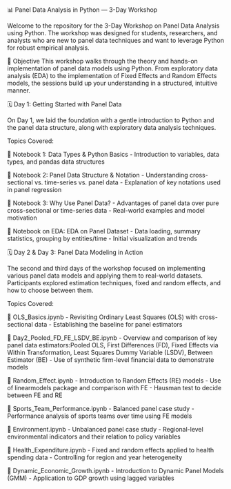 📊 Panel Data Analysis in Python — 3-Day Workshop

Welcome to the repository for the 3-Day Workshop on Panel Data Analysis using Python. The workshop was designed for students, researchers, and analysts who are new to panel data techniques and want to leverage Python for robust empirical analysis.

🎯 Objective
This workshop walks through the theory and hands-on implementation of panel data models using Python. From exploratory data analysis (EDA) to the implementation of Fixed Effects and Random Effects models, the sessions build up your understanding in a structured, intuitive manner.

🗓️ Day 1: Getting Started with Panel Data

On Day 1, we laid the foundation with a gentle introduction to Python and the panel data structure, along with exploratory data analysis techniques.

Topics Covered:

📘 Notebook 1: Data Types & Python Basics - Introduction to variables, data types, and pandas data structures
  
📘 Notebook 2: Panel Data Structure & Notation - Understanding cross-sectional vs. time-series vs. panel data - Explanation of key notations used in panel regression
  
📘 Notebook 3: Why Use Panel Data? - Advantages of panel data over pure cross-sectional or time-series data - Real-world examples and model motivation
  
📘 Notebook on EDA: EDA on Panel Dataset - Data loading, summary statistics, grouping by entities/time - Initial visualization and trends

🗓️ Day 2 & Day 3: Panel Data Modeling in Action

The second and third days of the workshop focused on implementing various panel data models and applying them to real-world datasets. Participants explored estimation techniques, fixed and random effects, and how to choose between them.

Topics Covered:

📘 OLS_Basics.ipynb - Revisiting Ordinary Least Squares (OLS) with cross-sectional data - Establishing the baseline for panel estimators
    
📘 Day2_Pooled_FD_FE_LSDV_BE.ipynb - Overview and comparison of key panel data estimators:Pooled OLS, First Differences (FD), Fixed Effects via Within Transformation, Least Squares Dummy Variable (LSDV), Between Estimator (BE) - Use of synthetic firm-level financial data to demonstrate models
    
📘 Random_Effect.ipynb - Introduction to Random Effects (RE) models - Use of linearmodels package and comparison with FE - Hausman test to decide between FE and RE

📘 Sports_Team_Performance.ipynb - Balanced panel case study - Performance analysis of sports teams over time using FE models
    
📘 Environment.ipynb - Unbalanced panel case study - Regional-level environmental indicators and their relation to policy variables
    
📘 Health_Expenditure.ipynb - Fixed and random effects applied to health spending data - Controlling for region and year heterogeneity
    
📘 Dynamic_Economic_Growth.ipynb - Introduction to Dynamic Panel Models (GMM) - Application to GDP growth using lagged variables
